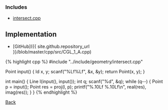 ### Includes

- [intersect.cpp](../include/geometry/intersect)

## Implementation

- [GitHub]({{ site.github.repository_url }}/blob/master/cpp/src/CGL_1_A.cpp)

{% highlight cpp %}
#include "../include/geometry/intersect.cpp"

Point input() {
  ld x, y;
  scanf("%Lf%Lf", &x, &y);
  return Point(x, y);
}

int main() {
  Line l(input(), input());
  int q;
  scanf("%d", &q);
  while (q--) {
    Point p = input();
    Point res = proj(l, p);
    printf("%.10Lf %.10Lf\n", real(res), imag(res));
  }
}
{% endhighlight %}

[Back](..)
